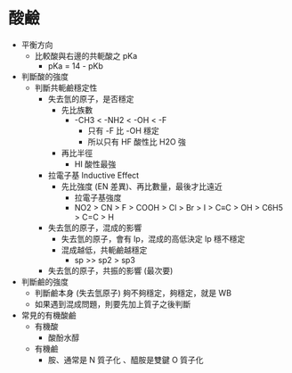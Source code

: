 # 酸鹼

- 平衡方向
  - 比較酸與右邊的共軛酸之 pKa
    - pKa = 14 - pKb
- 判斷酸的強度
  - 判斷共軛鹼穩定性
    - 失去氫的原子，是否穩定
      - 先比族數
        - -CH3 < -NH2 < -OH < -F
          - 只有 -F 比 -OH 穩定
          - 所以只有 HF 酸性比 H2O 強
      - 再比半徑
        - HI 酸性最強
    - 拉電子基 Inductive Effect
      - 先比強度 (EN 差異)、再比數量，最後才比遠近
        - 拉電子基強度
        - NO2 > CN > F > COOH > Cl > Br > I > C≡C > OH > C6H5 > C=C > H
    - 失去氫的原子，混成的影響
      - 失去氫的原子，會有 lp，混成的高低決定 lp 穩不穩定
      - 混成越低，共軛鹼越穩定
        - sp >> sp2 > sp3
    - 失去氫的原子，共振的影響 (最次要)
- 判斷鹼的強度
  - 判斷鹼本身  (失去氫原子) 夠不夠穩定，夠穩定，就是 WB
  - 如果遇到混成問題，則要先加上質子之後判斷
- 常見的有機酸鹼
  - 有機酸
    - 酸酚水醇
  - 有機鹼
    - 胺、通常是 N 質子化 、醯胺是雙鍵 O 質子化